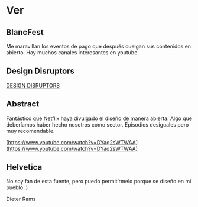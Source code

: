 # Ver

## BlancFest

Me maravillan los eventos de pago que después cuelgan sus contenidos en abierto. Hay muchos canales interesantes en youtube.

## Design Disruptors

[DESIGN DISRUPTORS](https://www.designdisruptors.com/)

## Abstract

Fantástico que Netflix haya divulgado el diseño de manera abierta. Algo que deberíamos haber hecho nosotros como sector. Episodios desiguales pero muy recomendable.

[https://www.youtube.com/watch?v=DYaq2sWTWAA](https://www.youtube.com/watch?v=DYaq2sWTWAA)

## Helvetica

No soy fan de esta fuente, pero puedo permitírmelo porque se diseño en mi pueblo :\)

Dieter Rams

